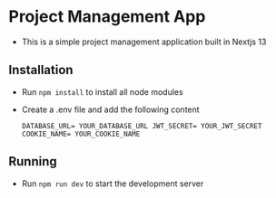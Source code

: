 # Project Management App
- This is a simple project management application built in Nextjs 13 

## Installation

- Run `npm install` to install all node modules
  
- Create a .env file and add the following content
  
   `DATABASE_URL= YOUR_DATABASE_URL
    JWT_SECRET= YOUR_JWT_SECRET
    COOKIE_NAME= YOUR_COOKIE_NAME`

## Running

- Run `npm run dev` to start the development server
